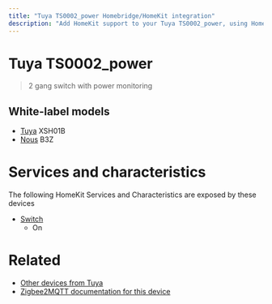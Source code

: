 ```yaml
---
title: "Tuya TS0002_power Homebridge/HomeKit integration"
description: "Add HomeKit support to your Tuya TS0002_power, using Homebridge, Zigbee2MQTT and homebridge-z2m."
---
```

<!---
This file has been GENERATED using src/docgen/docgen.ts
DO NOT EDIT THIS FILE MANUALLY!
-->
# Tuya TS0002_power
> 2 gang switch with power monitoring


## White-label models
* [Tuya](../index.md#tuya) XSH01B
* [Nous](../index.md#nous) B3Z

# Services and characteristics
The following HomeKit Services and Characteristics are exposed by
these devices

* [Switch](../../switch.md)
  * On


# Related
* [Other devices from Tuya](../index.md#tuya)
* [Zigbee2MQTT documentation for this device](https://www.zigbee2mqtt.io/devices/TS0002_power.html)